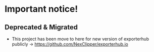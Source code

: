 # Important notice!
## Deprecated & Migrated
 * This project has been move to here for new version of exporterhub publicly -> https://github.com/NexClipper/exporterhub.io


